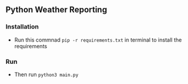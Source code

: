 ## Python Weather Reporting

### Installation

- Run this commnad `pip -r requirements.txt` in terminal to install the requirements

### Run

- Then run `python3 main.py`


